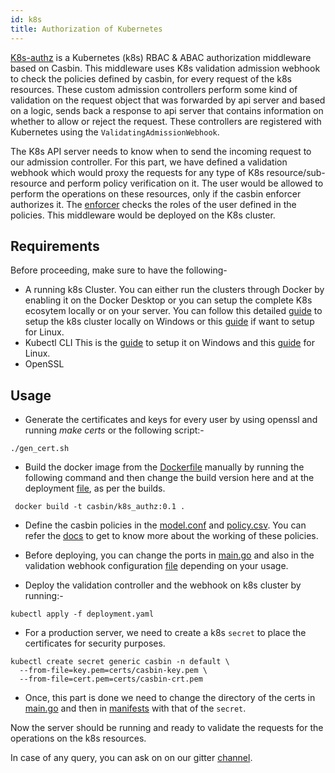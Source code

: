 ```yaml
---
id: k8s
title: Authorization of Kubernetes
---
```

[K8s-authz](https://github.com/casbin/k8s-authz) is a Kubernetes (k8s) RBAC & ABAC authorization middleware based on Casbin. This middleware uses K8s validation admission webhook to check the policies defined by casbin, for every request of the k8s resources. These custom admission controllers perform some kind of validation on the request object that was forwarded by api server and based on a logic, sends back a response to api server that contains information on whether to allow or reject the request. These controllers are registered with Kubernetes using the `ValidatingAdmissionWebhook`.

The K8s API server needs to know when to send the incoming request to our admission controller. For this part, we have defined a validation webhook which would proxy the requests for any type of K8s resource/sub-resource and perform policy verification on it. The user would be allowed to perform the operations on these resources, only if the casbin enforcer authorizes it. The [enforcer](https://casbin.org/docs/en/get-started#new-a-casbin-enforcer) checks the roles of the user defined in the policies. This middleware would be deployed on the K8s cluster. 

## Requirements

Before proceeding, make sure to have the following- 
- A running k8s Cluster. 
You can either run the clusters through Docker by enabling it on the Docker Desktop or you can setup the complete K8s ecosytem locally or on your server. You can follow this detailed [guide](https://rominirani.com/tutorial-getting-started-with-kubernetes-on-your-windows-laptop-with-minikube-3269b54a226) to setup the k8s cluster locally on Windows or this [guide](https://www.digitalocean.com/community/tutorials/how-to-create-a-kubernetes-cluster-using-kubeadm-on-ubuntu-18-04) if want to setup for Linux.
- Kubectl CLI
This is the [guide](https://master--kubernetes-io-master-staging.netlify.app/docs/tasks/tools/install-kubectl-windows/) to setup it on Windows and this [guide](https://kubernetes.io/docs/tasks/tools/install-kubectl-linux/) for Linux.
- OpenSSL

## Usage
- Generate the certificates and keys for every user by using openssl and running *make certs* or the following script:-  
```
./gen_cert.sh
```
- Build the docker image from the [Dockerfile](https://github.com/casbin/k8s-authz/blob/master/Dockerfile) manually by running the following command and then change the build version here and at the deployment [file](https://github.com/casbin/k8s-authz/blob/718f58c46e3dbf79063b5b1c18348c2fee5de9e9/manifests/deployment.yaml#L18), as per the builds. 
```
 docker build -t casbin/k8s_authz:0.1 .
```
- Define the casbin policies in the [model.conf](https://github.com/casbin/k8s-authz/blob/master/config/model.conf) and [policy.csv](https://github.com/casbin/k8s-authz/blob/master/config/policy.csv). You can refer the [docs](https://casbin.org/docs/en/how-it-works) to get to know more about the working of these policies.

- Before deploying, you can change the ports in [main.go](https://github.com/casbin/k8s-authz/blob/master/main.go) and also in the validation webhook configuration [file](https://github.com/casbin/k8s-authz/blob/master/manifests/deployment.yaml) depending on your usage.
- Deploy the validation controller and the webhook on k8s cluster by running:-
```
kubectl apply -f deployment.yaml
```
- For a production server, we need to create a k8s `secret` to place the certificates for security purposes. 
```
kubectl create secret generic casbin -n default \
  --from-file=key.pem=certs/casbin-key.pem \
  --from-file=cert.pem=certs/casbin-crt.pem
```
- Once, this part is done we need to change the directory of the certs in [main.go](https://github.com/ashish493/k8s-authz/blob/3560551427c0431a9d4594ad1206f084ede37c49/main.go#L26) and then in [manifests](https://github.com/ashish493/k8s-authz/blob/3560551427c0431a9d4594ad1206f084ede37c49/manifests/deployment.yaml#L22) with that of the `secret`.

Now the server should be running and ready to validate the requests for the operations on the k8s resources. 

In case of any query, you can ask on on our gitter [channel](https://gitter.im/casbin/lobby).

